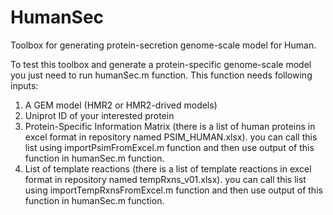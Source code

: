 # HumanSec
Toolbox for generating protein-secretion genome-scale model for Human.

To test this toolbox and generate a protein-specific genome-scale model you just need to run humanSec.m function. This function needs following inputs:
  1) A GEM model (HMR2 or HMR2-drived models)
  2) Uniprot ID of your interested protein
  3) Protein-Specific Information Matrix (there is a list of human proteins in excel format in repository named PSIM_HUMAN.xlsx). you can call this list using importPsimFromExcel.m function and then use output of this function in humanSec.m function.
  4) List of template reactions (there is a list of template reactions in excel format in repository named tempRxns_v01.xlsx). you can call this list using importTempRxnsFromExcel.m function and then use output of this function in humanSec.m function.
